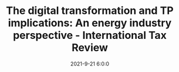 ---
"title": "The digital transformation and TP implications: An energy industry perspective - International Tax Review"
"date": "2021-9-21 6:0:0"
"feed_name": "GOOGLENEWSDRILLING"
"feed_website": "https://news.google.com/search?q=drilling%2Bincident&hl=en-US&gl=US&ceid=US:en"
"feed_rss": "https://news.google.com/rss/search?q=drilling%2Bincident&hl=en-US&gl=US&ceid=US:en"
"link": "https://www.internationaltaxreview.com/article/b1tns9dbzwn2t3/the-digital-transformation-and-tp-implications-an-energy-industry-perspective"
"file": "_posts/2021-1-1-540530e70be213cb175b343e043faf71f4971929.md"
"accident": "0"
"drilling": "0"
"dead": "0"
"injured": "0"
"where": "unknown site"
---